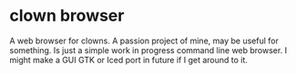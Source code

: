 # clown browser

A web browser for clowns. A passion project of mine, may be useful for something. Is just a simple work in progress command line web browser. I might make a GUI GTK or Iced port in future if I get around to it.
